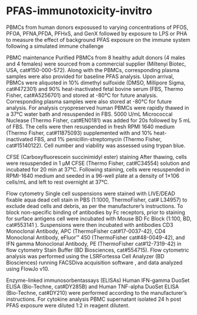 # PFAS-immunotoxicity-invitro
PBMCs from human donors exposused to varying concentrations of PFOS, PFOA, PFNA,PFDA, PFHxS, and GenX followed by exposure to LPS or PHA to measure the effect of background PFAS exposure on the immune system following a simulated immune challenge

PBMC maintenance
Purified PBMCs from 8 healthy adult donors (4 males and 4 females) were sourced from a commercial supplier (Miltenyi Biotec, USA, cat#150-000-572). Along with the PBMCs, corresponding plasma samples were also provided for baseline PFAS analysis. Upon arrival, PBMCs were aliquoted in 10% dimethyl sulfoxide (DMSO, Millipore Sigma, cat#472301) and 90% heat-inactivated fetal bovine serum (FBS, Thermo Fisher, cat#A5256701) and stored at -80°C for future analysis. Corresponding plasma samples were also stored at -80°C for future analysis.
For analysis cryopreserved human PBMCs were rapidly thawed in a 37°C water bath and resuspended in FBS. 5000 U/mL Micrococcal Nuclease (Thermo Fisher, cat#EN0181) was added for 20s followed by 5 mL of FBS. The cells were then resuspended in fresh RPMI 1640 medium (Thermo Fisher, cat#11875093) supplemented with and 10% heat-inactivated FBS, and 1% penicillin-streptomycin (Thermo Fisher, cat#15140122). Cell number and viability was assessed using trypan blue. 

CFSE (Carboxyfluorescein succinimidyl ester) staining 
After thawing, cells were resuspended in 1 µM CFSE (Thermo Fisher, cat#C34554) solution and incubated for 20 min at 37°C. Following staining, cells were resuspended in RPMI-1640 medium and seeded in a 96-well plate at a density of 1×106 cells/mL and left to rest overnight at 37°C.

Flow cytometry 
	Single cell suspensions were stained with LIVE/DEAD fixable aqua dead cell stain in PBS (1:1000, ThermoFisher, cat# L34957) to exclude dead cells and debris, as per the manufacturer’s instructions. To block non-specific binding of antibodies by Fc receptors, prior to staining for surface antigens cell were incubated with Mouse BD Fc Block (1:100, BD, cat#553141 ). Suspensions were then incubated with antibodies CD3 Monoclonal Antibody, APC (ThermoFisher cat#17-0037-42), CD4 Monoclonal Antibody, eFluor™ 450 (ThermoFisher cat#48-0049-42), and IFN gamma Monoclonal Antibody, PE (ThermoFisher cat#12-7319-42) in flow cytometry Stain Buffer (BD Biosciences, cat#554715). Flow cytometric analysis was performed using the LSRFortessa Cell Analyzer (BD Biosciences) running FACSDiva acquisition software , and data analyzed using FlowJo v10.
 
Enzyme-linked immunosorbentassays (ELISAs)
Human IFN-gamma DuoSet ELISA (Bio-Techne, cat#DY285B) and Human TNF-alpha DuoSet ELISA (Bio-Techne, cat#DY210) were performed according to the manufacturer’s instructions. For cytokine analysis PBMC supernatant isolated 24 h post PFAS exposure were diluted 1:2 in reagent dilutent.
